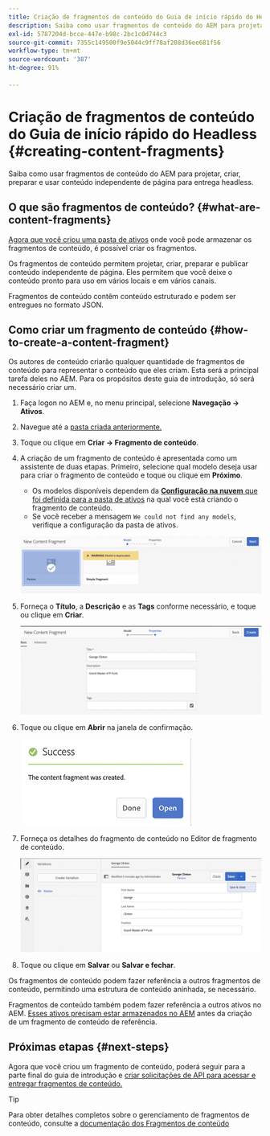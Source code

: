 ```yaml
---
title: Criação de fragmentos de conteúdo do Guia de início rápido do Headless
description: Saiba como usar fragmentos de conteúdo do AEM para projetar, criar, preparar e usar conteúdo independente de página para entrega headless.
exl-id: 5787204d-bcce-447e-b98c-2bc1c0d744c3
source-git-commit: 7355c149500f9e5044c9ff78af208d36ee681f56
workflow-type: tm+mt
source-wordcount: '387'
ht-degree: 91%

---
```


# Criação de fragmentos de conteúdo do Guia de início rápido do Headless {#creating-content-fragments}

Saiba como usar fragmentos de conteúdo do AEM para projetar, criar, preparar e usar conteúdo independente de página para entrega headless.

## O que são fragmentos de conteúdo? {#what-are-content-fragments}

[Agora que você criou uma pasta de ativos](create-assets-folder.md) onde você pode armazenar os fragmentos de conteúdo, é possível criar os fragmentos.

Os fragmentos de conteúdo permitem projetar, criar, preparar e publicar conteúdo independente de página. Eles permitem que você deixe o conteúdo pronto para uso em vários locais e em vários canais.

Fragmentos de conteúdo contêm conteúdo estruturado e podem ser entregues no formato JSON.

## Como criar um fragmento de conteúdo {#how-to-create-a-content-fragment}

Os autores de conteúdo criarão qualquer quantidade de fragmentos de conteúdo para representar o conteúdo que eles criam. Esta será a principal tarefa deles no AEM. Para os propósitos deste guia de introdução, só será necessário criar um.

1. Faça logon no AEM e, no menu principal, selecione **Navegação -> Ativos**.
1. Navegue até a [pasta criada anteriormente.](create-assets-folder.md)
1. Toque ou clique em **Criar -> Fragmento de conteúdo**.
1. A criação de um fragmento de conteúdo é apresentada como um assistente de duas etapas. Primeiro, selecione qual modelo deseja usar para criar o fragmento de conteúdo e toque ou clique em **Próximo**.
   * Os modelos disponíveis dependem da [**Configuração na nuvem** que foi definida para a pasta de ativos](create-assets-folder.md) na qual você está criando o fragmento de conteúdo.
   * Se você receber a mensagem `We could not find any models`, verifique a configuração da pasta de ativos.

   ![Selecionar modelo de fragmento de conteúdo](assets/content-fragment-model-select.png)
1. Forneça o **Título**, a **Descrição** e as **Tags** conforme necessário, e toque ou clique em **Criar**.

   ![Criar fragmento do conteúdo](assets/content-fragment-create.png)
1. Toque ou clique em **Abrir** na janela de confirmação.

   ![Confirmação da criação do fragmento de conteúdo](assets/content-fragment-confirmation.png)
1. Forneça os detalhes do fragmento de conteúdo no Editor de fragmento de conteúdo.

   ![Editor de fragmento de conteúdo](assets/content-fragment-edit.png)
1. Toque ou clique em **Salvar** ou **Salvar e fechar**.

Os fragmentos de conteúdo podem fazer referência a outros fragmentos de conteúdo, permitindo uma estrutura de conteúdo aninhada, se necessário.

Fragmentos de conteúdo também podem fazer referência a outros ativos no AEM. [Esses ativos precisam estar armazenados no AEM](/help/assets/manage-assets.md) antes da criação de um fragmento de conteúdo de referência.

## Próximas etapas {#next-steps}

Agora que você criou um fragmento de conteúdo, poderá seguir para a parte final do guia de introdução e [criar solicitações de API para acessar e entregar fragmentos de conteúdo.](create-api-request.md)

>[!TIP]
>
>Para obter detalhes completos sobre o gerenciamento de fragmentos de conteúdo, consulte a [documentação dos Fragmentos de conteúdo](/help/assets/content-fragments/content-fragments.md)
